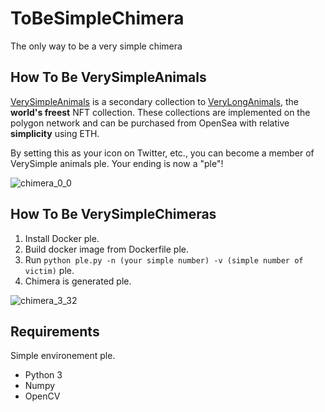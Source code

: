 # ToBeSimpleChimera

 The only way to be a very simple chimera

## How To Be VerySimpleAnimals

[VerySimpleAnimals](https://opensea.io/collection/verysimpleanimals) is a secondary collection to [VeryLongAnimals](https://opensea.io/collection/very-long-animals), the **world's freest** NFT collection.
These collections are implemented on the polygon network and can be purchased from OpenSea with relative **simplicity** using ETH.

By setting this as your icon on Twitter, etc., you can become a member of VerySimple animals ple.
Your ending is now a "ple"!

![chimera_0_0](https://user-images.githubusercontent.com/68527742/182447754-b6555df2-89c8-4b80-a745-1cc8a885d10f.jpg)

## How To Be VerySimpleChimeras

1. Install Docker ple.
2. Build docker image from Dockerfile ple.
3. Run `python ple.py -n (your simple number) -v (simple number of victim)` ple.
4. Chimera is generated ple.

![chimera_3_32](https://user-images.githubusercontent.com/68527742/182447731-0cd159c5-2998-4113-805f-274ece7dea01.jpg)

## Requirements

Simple environement ple.

* Python 3
* Numpy
* OpenCV
